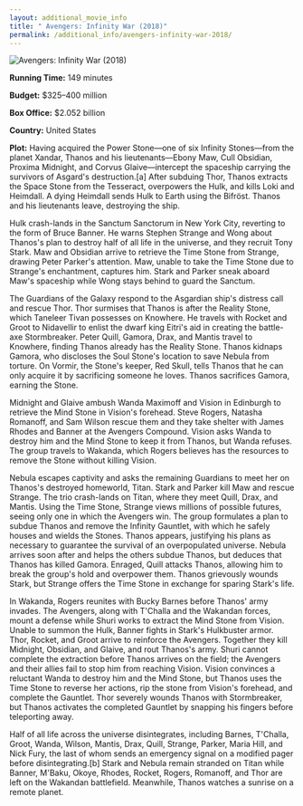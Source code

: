 ```yaml
---
layout: additional_movie_info
title: " Avengers: Infinity War (2018)"
permalink: /additional_info/avengers-infinity-war-2018/
---
```


![ Avengers: Infinity War (2018)](https://upload.wikimedia.org/wikipedia/en/4/4d/Avengers_Infinity_War_poster.jpg)

**Running Time:** 149 minutes

**Budget:** $325–400 million

**Box Office:** $2.052 billion

**Country:** United States

**Plot:** Having acquired the Power Stone—one of six Infinity Stones—from the planet Xandar, Thanos and his lieutenants—Ebony Maw, Cull Obsidian, Proxima Midnight, and Corvus Glaive—intercept the spaceship carrying the survivors of Asgard's destruction.[a] After subduing Thor, Thanos extracts the Space Stone from the Tesseract, overpowers the Hulk, and kills Loki and Heimdall. A dying Heimdall sends Hulk to Earth using the Bifröst. Thanos and his lieutenants leave, destroying the ship.

Hulk crash-lands in the Sanctum Sanctorum in New York City, reverting to the form of Bruce Banner. He warns Stephen Strange and Wong about Thanos's plan to destroy half of all life in the universe, and they recruit Tony Stark. Maw and Obsidian arrive to retrieve the Time Stone from Strange, drawing Peter Parker's attention. Maw, unable to take the Time Stone due to Strange's enchantment, captures him. Stark and Parker sneak aboard Maw's spaceship while Wong stays behind to guard the Sanctum.

The Guardians of the Galaxy respond to the Asgardian ship's distress call and rescue Thor. Thor surmises that Thanos is after the Reality Stone, which Taneleer Tivan possesses on Knowhere. He travels with Rocket and Groot to Nidavellir to enlist the dwarf king Eitri's aid in creating the battle-axe Stormbreaker. Peter Quill, Gamora, Drax, and Mantis travel to Knowhere, finding Thanos already has the Reality Stone. Thanos kidnaps Gamora, who discloses the Soul Stone's location to save Nebula from torture. On Vormir, the Stone's keeper, Red Skull, tells Thanos that he can only acquire it by sacrificing someone he loves. Thanos sacrifices Gamora, earning the Stone.

Midnight and Glaive ambush Wanda Maximoff and Vision in Edinburgh to retrieve the Mind Stone in Vision's forehead. Steve Rogers, Natasha Romanoff, and Sam Wilson rescue them and they take shelter with James Rhodes and Banner at the Avengers Compound. Vision asks Wanda to destroy him and the Mind Stone to keep it from Thanos, but Wanda refuses. The group travels to Wakanda, which Rogers believes has the resources to remove the Stone without killing Vision.

Nebula escapes captivity and asks the remaining Guardians to meet her on Thanos's destroyed homeworld, Titan. Stark and Parker kill Maw and rescue Strange. The trio crash-lands on Titan, where they meet Quill, Drax, and Mantis. Using the Time Stone, Strange views millions of possible futures, seeing only one in which the Avengers win. The group formulates a plan to subdue Thanos and remove the Infinity Gauntlet, with which he safely houses and wields the Stones. Thanos appears, justifying his plans as necessary to guarantee the survival of an overpopulated universe. Nebula arrives soon after and helps the others subdue Thanos, but deduces that Thanos has killed Gamora. Enraged, Quill attacks Thanos, allowing him to break the group's hold and overpower them. Thanos grievously wounds Stark, but Strange offers the Time Stone in exchange for sparing Stark's life.

In Wakanda, Rogers reunites with Bucky Barnes before Thanos' army invades. The Avengers, along with T'Challa and the Wakandan forces, mount a defense while Shuri works to extract the Mind Stone from Vision. Unable to summon the Hulk, Banner fights in Stark's Hulkbuster armor. Thor, Rocket, and Groot arrive to reinforce the Avengers. Together they kill Midnight, Obsidian, and Glaive, and rout Thanos's army. Shuri cannot complete the extraction before Thanos arrives on the field; the Avengers and their allies fail to stop him from reaching Vision. Vision convinces a reluctant Wanda to destroy him and the Mind Stone, but Thanos uses the Time Stone to reverse her actions, rip the stone from Vision's forehead, and complete the Gauntlet. Thor severely wounds Thanos with Stormbreaker, but Thanos activates the completed Gauntlet by snapping his fingers before teleporting away.

Half of all life across the universe disintegrates, including Barnes, T'Challa, Groot, Wanda, Wilson, Mantis, Drax, Quill, Strange, Parker, Maria Hill, and Nick Fury, the last of whom sends an emergency signal on a modified pager before disintegrating.[b] Stark and Nebula remain stranded on Titan while Banner, M'Baku, Okoye, Rhodes, Rocket, Rogers, Romanoff, and Thor are left on the Wakandan battlefield. Meanwhile, Thanos watches a sunrise on a remote planet.